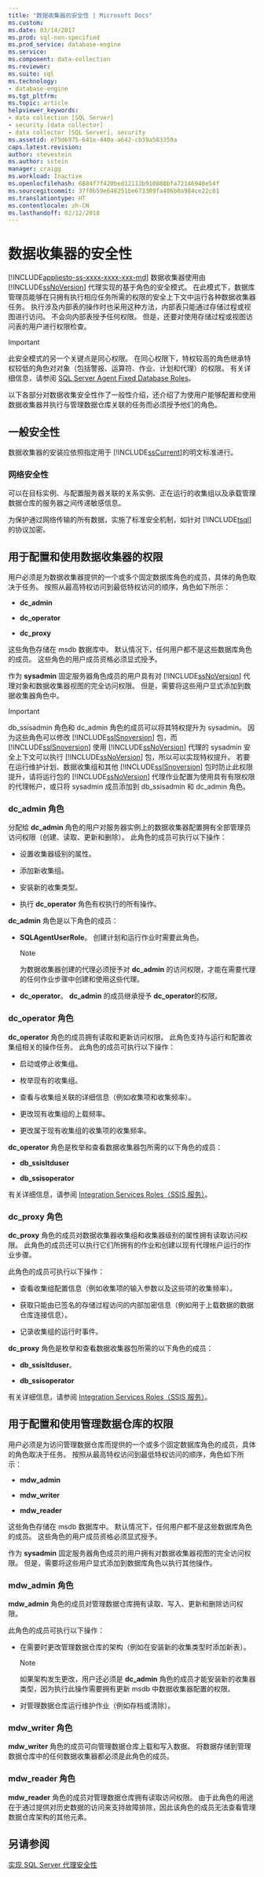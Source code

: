 ```yaml
---
title: "数据收集器的安全性 | Microsoft Docs"
ms.custom: 
ms.date: 03/14/2017
ms.prod: sql-non-specified
ms.prod_service: database-engine
ms.service: 
ms.component: data-collection
ms.reviewer: 
ms.suite: sql
ms.technology:
- database-engine
ms.tgt_pltfrm: 
ms.topic: article
helpviewer_keywords:
- data collection [SQL Server]
- security [data collector]
- data collector [SQL Server], security
ms.assetid: e75d6975-641e-440a-a642-cb39a583359a
caps.latest.revision: 
author: stevestein
ms.author: sstein
manager: craigg
ms.workload: Inactive
ms.openlocfilehash: 6884f7f420bed12112b910808bfa72146948e54f
ms.sourcegitcommit: 37f0b59e648251be673389fa486b0a984ce22c81
ms.translationtype: HT
ms.contentlocale: zh-CN
ms.lasthandoff: 02/12/2018
---
```

# <a name="data-collector-security"></a>数据收集器的安全性
[!INCLUDE[appliesto-ss-xxxx-xxxx-xxx-md](../../includes/appliesto-ss-xxxx-xxxx-xxx-md.md)]
数据收集器使用由 [!INCLUDE[ssNoVersion](../../includes/ssnoversion-md.md)] 代理实现的基于角色的安全模式。 在此模式下，数据库管理员能够在只拥有执行相应任务所需的权限的安全上下文中运行各种数据收集器任务。 执行涉及内部表的操作时也采用这种方法，内部表只能通过存储过程或视图进行访问。 不会向内部表授予任何权限。 但是，还要对使用存储过程或视图访问表的用户进行权限检查。  
  
> [!IMPORTANT]  
>  此安全模式的另一个关键点是同心权限。 在同心权限下，特权较高的角色继承特权较低的角色对对象（包括警报、运算符、作业、计划和代理）的权限。 有关详细信息，请参阅 [SQL Server Agent Fixed Database Roles](http://msdn.microsoft.com/library/719ce56b-d6b2-414a-88a8-f43b725ebc79)。  
  
 以下各部分对数据收集安全性作了一般性介绍，还介绍了为使用户能够配置和使用数据收集器并执行与管理数据仓库关联的任务而必须授予他们的角色。  
  
## <a name="general-security"></a>一般安全性  
 数据收集器的安装应依照指定用于 [!INCLUDE[ssCurrent](../../includes/sscurrent-md.md)]的明文标准进行。  
  
### <a name="network-security"></a>网络安全性  
 可以在目标实例、与配置服务器关联的关系实例、正在运行的收集组以及承载管理数据仓库的服务器之间传递敏感信息。  
  
 为保护通过网络传输的所有数据，实施了标准安全机制，如针对 [!INCLUDE[tsql](../../includes/tsql-md.md)]的协议加密。  
  
## <a name="permissions-for-configuring-and-using-the-data-collector"></a>用于配置和使用数据收集器的权限  
 用户必须是为数据收集器提供的一个或多个固定数据库角色的成员，具体的角色取决于任务。 按照从最高特权访问到最低特权访问的顺序，角色如下所示：  
  
-   **dc_admin**  
  
-   **dc_operator**  
  
-   **dc_proxy**  
  
 这些角色存储在 msdb 数据库中。 默认情况下，任何用户都不是这些数据库角色的成员。 这些角色的用户成员资格必须显式授予。  
  
 作为 **sysadmin** 固定服务器角色成员的用户具有对 [!INCLUDE[ssNoVersion](../../includes/ssnoversion-md.md)] 代理对象和数据收集器视图的完全访问权限。 但是，需要将这些用户显式添加到数据收集器角色中。  
  
> [!IMPORTANT]  
>  db_ssisadmin 角色和 dc_admin 角色的成员可以将其特权提升为 sysadmin。 因为这些角色可以修改 [!INCLUDE[ssISnoversion](../../includes/ssisnoversion-md.md)] 包，而 [!INCLUDE[ssISnoversion](../../includes/ssisnoversion-md.md)] 使用 [!INCLUDE[ssNoVersion](../../includes/ssnoversion-md.md)] 代理的 sysadmin 安全上下文可以执行 [!INCLUDE[ssNoVersion](../../includes/ssnoversion-md.md)] 包，所以可以实现特权提升。 若要在运行维护计划、数据收集组和其他 [!INCLUDE[ssISnoversion](../../includes/ssisnoversion-md.md)] 包时防止此权限提升，请将运行包的 [!INCLUDE[ssNoVersion](../../includes/ssnoversion-md.md)] 代理作业配置为使用具有有限权限的代理帐户，或只将 sysadmin 成员添加到 db_ssisadmin 和 dc_admin 角色。  
  
### <a name="dcadmin-role"></a>dc_admin 角色  
 分配给 **dc_admin** 角色的用户对服务器实例上的数据收集器配置拥有全部管理员访问权限（创建、读取、更新和删除）。 此角色的成员可执行以下操作：  
  
-   设置收集器级别的属性。  
  
-   添加新收集组。  
  
-   安装新的收集类型。  
  
-   执行 **dc_operator** 角色有权执行的所有操作。  
  
 **dc_admin** 角色是以下角色的成员：  
  
-   **SQLAgentUserRole**。 创建计划和运行作业时需要此角色。  
  
    > [!NOTE]  
    >  为数据收集器创建的代理必须授予对 **dc_admin** 的访问权限，才能在需要代理的任何作业步骤中创建和使用这些代理。  
  
-   **dc_operator**。 **dc_admin** 的成员继承授予 **dc_operator**的权限。  
  
### <a name="dcoperator-role"></a>dc_operator 角色  
 **dc_operator** 角色的成员拥有读取和更新访问权限。 此角色支持与运行和配置收集组相关的操作任务。 此角色的成员可执行以下操作：  
  
-   启动或停止收集组。  
  
-   枚举现有的收集组。  
  
-   查看与收集组关联的详细信息（例如收集项和收集频率）。  
  
-   更改现有收集组的上载频率。  
  
-   更改属于现有收集组的收集项的收集频率。  
  
 **dc_operator** 角色是枚举和查看数据收集器包所需的以下角色的成员：  
  
-   **db_ssisltduser**  
  
-   **db_ssisoperator**  
  
 有关详细信息，请参阅 [Integration Services Roles（SSIS 服务）](../../integration-services/security/integration-services-roles-ssis-service.md)。  
  
### <a name="dcproxy-role"></a>dc_proxy 角色  
 **dc_proxy** 角色的成员对数据收集器收集组和收集器级别的属性拥有读取访问权限。 此角色的成员还可以执行它们所拥有的作业和创建以现有代理帐户运行的作业步骤。  
  
 此角色的成员可执行以下操作：  
  
-   查看收集组配置信息（例如收集项的输入参数以及这些项的收集频率）。  
  
-   获取只能由已签名的存储过程访问的内部加密信息（例如用于上载数据的数据仓库连接信息）。  
  
-   记录收集组的运行时事件。  
  
 **dc_proxy** 角色是枚举和查看数据收集器包所需的以下角色的成员：  
  
-   **db_ssisltduser**。  
  
-   **db_ssisoperator**  
  
 有关详细信息，请参阅 [Integration Services Roles（SSIS 服务）](../../integration-services/security/integration-services-roles-ssis-service.md)。  
  
## <a name="permissions-for-configuring-and-using-the-management-data-warehouse"></a>用于配置和使用管理数据仓库的权限  
 用户必须是为访问管理数据仓库而提供的一个或多个固定数据库角色的成员，具体的角色取决于任务。 按照从最高特权访问到最低特权访问的顺序，角色如下所示：  
  
-   **mdw_admin**  
  
-   **mdw_writer**  
  
-   **mdw_reader**  
  
 这些角色存储在 msdb 数据库中。 默认情况下，任何用户都不是这些数据库角色的成员。 这些角色的用户成员资格必须显式授予。  
  
 作为 **sysadmin** 固定服务器角色成员的用户拥有对数据收集器视图的完全访问权限。 但是，需要将这些用户显式添加到数据库角色以执行其他操作。  
  
### <a name="mdwadmin-role"></a>mdw_admin 角色  
 **mdw_admin** 角色的成员对管理数据仓库拥有读取、写入、更新和删除访问权限。  
  
 此角色的成员可执行以下操作：  
  
-   在需要时更改管理数据仓库的架构（例如在安装新的收集类型时添加新表）。  
  
    > [!NOTE]  
    >  如果架构发生更改，用户还必须是 **dc_admin** 角色的成员才能安装新的收集器类型，因为执行此操作需要拥有更新 msdb 中数据收集器配置的权限。  
  
-   对管理数据仓库运行维护作业（例如存档或清除）。  
  
### <a name="mdwwriter-role"></a>mdw_writer 角色  
 **mdw_writer** 角色的成员可向管理数据仓库上载和写入数据。 将数据存储到管理数据仓库中的任何数据收集器都必须是此角色的成员。  
  
### <a name="mdwreader-role"></a>mdw_reader 角色  
 **mdw_reader** 角色的成员对管理数据仓库拥有读取访问权限。 由于此角色的用途在于通过提供对历史数据的访问来支持故障排除，因此该角色的成员无法查看管理数据仓库架构的其他元素。  
  
## <a name="see-also"></a>另请参阅  
 [实现 SQL Server 代理安全性](http://msdn.microsoft.com/library/d770d35c-c8de-4e00-9a85-7d03f45a0f0d)  
  
  
